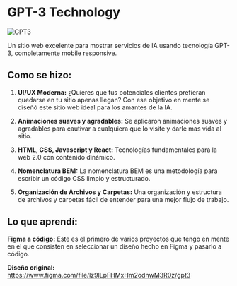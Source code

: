 # GPT-3 Technology

![GPT3](https://github.com/JIB2017/GPT-3/assets/31837873/b7756d41-bd92-43a1-9e2e-70b19365a751)

Un sitio web excelente para mostrar servicios de IA usando tecnología GPT-3, completamente mobile responsive.

## Como se hizo:

1. **UI/UX Moderna:** ¿Quieres que tus potenciales clientes prefieran quedarse en tu sitio apenas llegan? Con ese objetivo en mente se diseñó este sitio web ideal para los amantes de la IA.

2. **Animaciones suaves y agradables:** Se aplicaron animaciones suaves y agradables para cautivar a cualquiera que lo visite y darle mas vida al sitio.

3. **HTML, CSS, Javascript y React:** Tecnologías fundamentales para la web 2.0 con contenido dinámico.

4. **Nomenclatura BEM:** La nomenclatura BEM es una metodología para escribir un código CSS limpio y estructurado.

5. **Organización de Archivos y Carpetas:** Una organización y estructura de archivos y carpetas fácil de entender para una mejor flujo de trabajo.

## Lo que aprendí:

**Figma a código:** Este es el primero de varios proyectos que tengo en mente en el que consisten en seleccionar un diseño hecho en Figma y pasarlo a código.

**Diseño original:**
https://www.figma.com/file/lz9lLpFHMxHm2odnwM3R0z/gpt3
